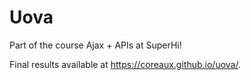 # Uova

Part of the course Ajax + APIs at SuperHi!

Final results available at https://coreaux.github.io/uova/.
